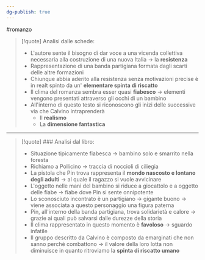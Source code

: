 ```yaml
---
dg-publish: true
---
```

#romanzo 

>[!quote] Analisi dalle schede:
>- L'autore sente il bisogno di dar voce a una vicenda collettiva necessaria alla costruzione di una nuova Italia -> la **resistenza**
>- Rappresentazione di una banda partigiana formata dagli scarti delle altre formazioni
>- Chiunque abbia aderito alla resistenza senza motivazioni precise è in realt spinto da un' **elementare spinta di riscatto**
>- Il clima del romanza sembra esser quasi **fiabesco** -> elementi vengono presentati attraverso gli occhi di un bambino
>- All'interno di questo testo si riconoscono gli inizi delle successive via che Calvino intraprenderà
>	- Il **realismo**
>	- La **dimensione fantastica**

---

>[!quote] ### Analisi dal libro:
>- Situazione tipicamente fiabesca -> bambino solo e smarrito nella foresta
>- Richiamo a Pollicino -> traccia di noccioli di ciliegia
>- La pistola che Pin trova rappresenta il **mondo nascosto e lontano degli adulti** -> al quale il ragazzo si vuole avvicinare
>- L'oggetto nelle mani del bambino si riduce a giocattolo e a oggetto delle fiabe -> fiabe dove Pin si sente onnipotente
>- Lo sconosciuto incontrato è un partigiano -> gigante buono -> viene associata a questo personaggio una figura paterna
>- Pin, all'interno della banda partigiana, trova solidarietà e calore -> grazie ai quali può salvarsi dalle durezze della storia
>- Il clima rappresentato in questo momento è **favoloso** -> sguardo infatile
>- Il gruppo descritto da Calvino è composto da emarginati che non sanno perché combattono -> il valore della loro lotta non diminuisce in quanto ritroviamo la **spinta di riscatto umano**

